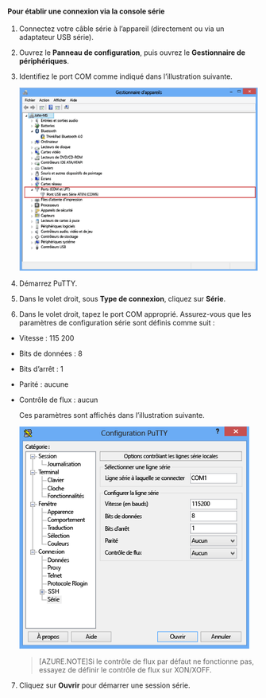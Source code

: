<!--author=SharS last changed: 9/17/15-->

#### Pour établir une connexion via la console série

1. Connectez votre câble série à l’appareil (directement ou via un adaptateur USB série).

2. Ouvrez le **Panneau de configuration**, puis ouvrez le **Gestionnaire de périphériques**.

3. Identifiez le port COM comme indiqué dans l’illustration suivante.

     ![Connexion via la console série](./media/storsimple-use-putty/HCS_ConnectingDeviceS-include.png)

4. Démarrez PuTTY.

5. Dans le volet droit, sous **Type de connexion**, cliquez sur **Série**.

6. Dans le volet droit, tapez le port COM approprié. Assurez-vous que les paramètres de configuration série sont définis comme suit :
  - Vitesse : 115 200
  - Bits de données : 8
  - Bits d’arrêt : 1
  - Parité : aucune
  - Contrôle de flux : aucun

    Ces paramètres sont affichés dans l’illustration suivante.

     ![Paramètres puTTY](./media/storsimple-use-putty/HCS_PuttyConfig-include.png)

    > [AZURE.NOTE]Si le contrôle de flux par défaut ne fonctionne pas, essayez de définir le contrôle de flux sur XON/XOFF.

7. Cliquez sur **Ouvrir** pour démarrer une session série.
 

<!---HONumber=Oct15_HO3-->